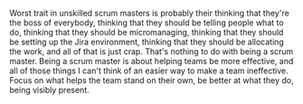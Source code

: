 Worst trait in unskilled scrum masters is probably their thinking that they're the boss of everybody, thinking that they should be telling people what to do, thinking that they should be micromanaging, thinking that they should be setting up the Jira environment, thinking that they should be allocating the work, and all of that is just crap. That's nothing to do with being a scrum master. Being a scrum master is about helping teams be more effective, and all of those things I can't think of an easier way to make a team ineffective. Focus on what helps the team stand on their own, be better at what they do, being visibly present.